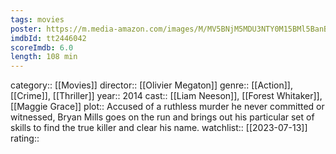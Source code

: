 ```yaml
---
tags: movies
poster: https://m.media-amazon.com/images/M/MV5BNjM5MDU3NTY0M15BMl5BanBnXkFtZTgwOTk2ODU2MzE@._V1_SX300.jpg
imdbId: tt2446042
scoreImdb: 6.0
length: 108 min
---
```


category:: [[Movies]]
director:: [[Olivier Megaton]]
genre:: [[Action]], [[Crime]], [[Thriller]]
year:: 2014
cast:: [[Liam Neeson]], [[Forest Whitaker]], [[Maggie Grace]]
plot:: Accused of a ruthless murder he never committed or witnessed, Bryan Mills goes on the run and brings out his particular set of skills to find the true killer and clear his name.
watchlist:: [[2023-07-13]]
rating::
